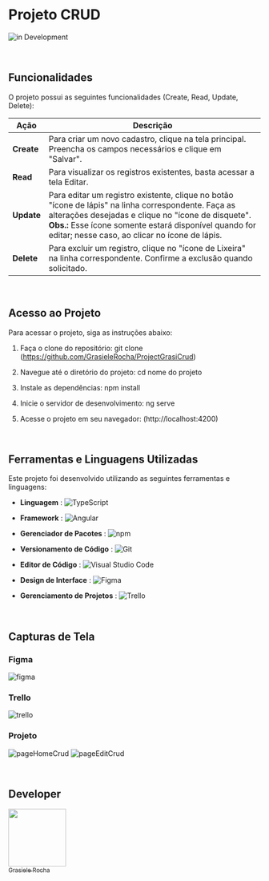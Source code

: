 # Projeto CRUD
![in Development](https://img.shields.io/badge/Grasiele%20-%20Rocha-pink) 

<br>

## Funcionalidades 
O projeto possui as seguintes funcionalidades  (Create, Read, Update, Delete):

| **Ação**   | **Descrição**                                                                                                                                     |
|------------|---------------------------------------------------------------------------------------------------------------------------------------------------|
| **Create** | Para criar um novo cadastro, clique na tela principal. Preencha os campos necessários e clique em "Salvar".                                       |
| **Read**   | Para visualizar os registros existentes, basta acessar a tela Editar.                                                                             |
| **Update** | Para editar um registro existente, clique no botão "ícone de lápis" na linha correspondente. Faça as alterações desejadas e clique no "ícone de disquete". **Obs.:** Esse ícone somente estará disponível quando for editar; nesse caso, ao clicar no ícone de lápis. |
| **Delete** | Para excluir um registro, clique no "ícone de Lixeira" na linha correspondente. Confirme a exclusão quando solicitado.                            |


<br>

## Acesso ao Projeto

Para acessar o projeto, siga as instruções abaixo:

1. Faça o clone do repositório:
git clone (https://github.com/GrasieleRocha/ProjectGrasiCrud)


2. Navegue até o diretório do projeto:
cd nome do projeto


3. Instale as dependências:
npm install


4. Inicie o servidor de desenvolvimento:
ng serve


5. Acesse o projeto em seu navegador:
(http://localhost:4200)

<br>

## Ferramentas e Linguagens Utilizadas

Este projeto foi desenvolvido utilizando as seguintes ferramentas e linguagens:

- **Linguagem** : ![TypeScript](https://img.shields.io/badge/TypeScript-%23007ACC.svg?style=for-the-badge&logo=typescript&logoColor=white)
  
- **Framework** : ![Angular](https://img.shields.io/badge/Angular-%23DD0031.svg?style=for-the-badge&logo=angular&logoColor=white)

- **Gerenciador de Pacotes** : ![npm](https://img.shields.io/badge/npm-%23CB3837.svg?style=for-the-badge&logo=npm&logoColor=white)

- **Versionamento de Código** : ![Git](https://img.shields.io/badge/Git-%23F05033.svg?style=for-the-badge&logo=git&logoColor=white)

- **Editor de Código** : ![Visual Studio Code](https://img.shields.io/badge/Visual%20Studio%20Code-%23007ACC.svg?style=for-the-badge&logo=visual-studio-code&logoColor=white)

- **Design de Interface** : ![Figma](https://img.shields.io/badge/Figma-%23F24E1E.svg?style=for-the-badge&logo=figma&logoColor=white)

- **Gerenciamento de Projetos**  : ![Trello](https://img.shields.io/badge/Trello-%23026AA7.svg?style=for-the-badge&logo=trello&logoColor=white)


 <br>

## Capturas de Tela

### Figma
![figma](https://github.com/user-attachments/assets/91e6d58d-7cbb-49d0-8cee-39d31373fd22)


### Trello

![trello](https://github.com/user-attachments/assets/41db5864-c9e1-441e-958e-352bce90e8b8)

### Projeto
![pageHomeCrud](https://github.com/user-attachments/assets/f6ca81b1-708d-43ae-a5e4-a4b292fb841f)
![pageEditCrud](https://github.com/user-attachments/assets/83243ba3-fc7e-49ec-b835-16fea243ce1e)



<br>

## Developer

[<img src="https://avatars.githubusercontent.com/u/104076058?v=4" width=115><br><sub>Grasiele Rocha</sub>](https://github.com/GrasieleRocha) 
